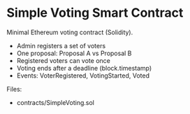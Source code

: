 # Simple Voting Smart Contract

Minimal Ethereum voting contract (Solidity).

- Admin registers a set of voters
- One proposal: Proposal A vs Proposal B
- Registered voters can vote once
- Voting ends after a deadline (block.timestamp)
- Events: VoterRegistered, VotingStarted, Voted

Files:
- contracts/SimpleVoting.sol
